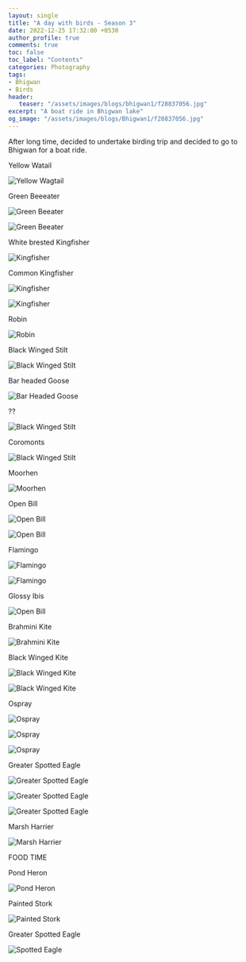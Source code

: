 ```yaml
---
layout: single
title: "A day with birds - Season 3"
date: 2022-12-25 17:32:00 +0530
author_profile: true
comments: true
toc: false
toc_label: "Contents"
categories: Photography
tags:
- Bhigwan
- Birds
header:
   teaser: "/assets/images/blogs/bhigwan1/f28837056.jpg"
excerpt: "A boat ride in Bhigwan lake"
og_image: "/assets/images/blogs/Bhigwan1/f28837056.jpg"
---
```


After long time, decided to undertake birding trip and decided to go to Bhigwan for a boat ride. 

Yellow Watail

![Yellow Wagtail]({{site.url}}/assets/images/blogs/bhigwan1/f12173696.jpg)

Green Beeeater

![Green Beeater]({{site.url}}/assets/images/blogs/bhigwan1/f20599744.jpg)

![Green Beeater]({{site.url}}/assets/images/blogs/bhigwan1/f38006592.jpg)

White brested Kingfisher

![Kingfisher]({{site.url}}/assets/images/blogs/bhigwan1/f35782720.jpg)

Common Kingfisher

![Kingfisher]({{site.url}}/assets/images/blogs/bhigwan1/f38715968.jpg)

![Kingfisher]({{site.url}}/assets/images/blogs/bhigwan1/f38725056.jpg)

Robin

![Robin]({{site.url}}/assets/images/blogs/bhigwan1/f30668416.jpg)

Black Winged Stilt

![Black Winged Stilt]({{site.url}}/assets/images/blogs/bhigwan1/f19281792.jpg)

Bar headed Goose

![Bar Headed Goose]({{site.url}}/assets/images/blogs/bhigwan1/f40020672.jpg)

??

![Black Winged Stilt]({{site.url}}/assets/images/blogs/bhigwan1/f28129408.jpg)

Coromonts

![Black Winged Stilt]({{site.url}}/assets/images/blogs/bhigwan1/f28837056.jpg)

Moorhen

![Moorhen]({{site.url}}/assets/images/blogs/bhigwan1/f37085184.jpg)

Open Bill

![Open Bill]({{site.url}}/assets/images/blogs/bhigwan1/f15253376.jpg)

![Open Bill]({{site.url}}/assets/images/blogs/bhigwan1/f15484544.jpg)

Flamingo

![Flamingo]({{site.url}}/assets/images/blogs/bhigwan1/f23083008.jpg)

![Flamingo]({{site.url}}/assets/images/blogs/bhigwan1/f24088256.jpg)

Glossy Ibis

![Open Bill]({{site.url}}/assets/images/blogs/bhigwan1/f15353920.jpg)

Brahmini Kite

![Brahmini Kite]({{site.url}}/assets/images/blogs/bhigwan1/f12805120.jpg)

Black Winged Kite

![Black Winged Kite]({{site.url}}/assets/images/blogs/bhigwan1/f18089408.jpg)

![Black Winged Kite]({{site.url}}/assets/images/blogs/bhigwan1/f17615424.jpg)


Ospray

![Ospray]({{site.url}}/assets/images/blogs/bhigwan1/f14587200.jpg)

![Ospray]({{site.url}}/assets/images/blogs/bhigwan1/f14471104.jpg)

![Ospray]({{site.url}}/assets/images/blogs/bhigwan1/f14943744.jpg)

Greater Spotted Eagle

![Greater Spotted Eagle]({{site.url}}/assets/images/blogs/bhigwan1/f34446528.jpg)

![Greater Spotted Eagle]({{site.url}}/assets/images/blogs/bhigwan1/f35737024.jpg)

![Greater Spotted Eagle]({{site.url}}/assets/images/blogs/bhigwan1/f36651648.jpg)

Marsh Harrier

![Marsh Harrier]({{site.url}}/assets/images/blogs/bhigwan1/f37775872.jpg)


FOOD TIME

Pond Heron

![Pond Heron]({{site.url}}/assets/images/blogs/bhigwan1/blog-1-2.jpg)

Painted Stork

![Painted Stork]({{site.url}}/assets/images/blogs/bhigwan1/f24542912.jpg)

Greater Spotted Eagle

![Spotted Eagle]({{site.url}}/assets/images/blogs/bhigwan1/f35486912.jpg)



